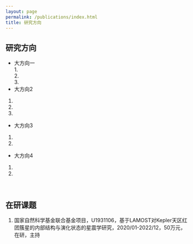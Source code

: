 ```yaml
---
layout: page
permalink: /publications/index.html
title: 研究方向
---
```


<!-- Lastest Update: 19th Dec 2023&nbsp;  [中文版本 (Chinese Version)](https://caihanlin.com/file/publications-zh/) -->

## 研究方向

- 大方向一 <br>
1.<br>
2.<br>
3.<br>
- 大方向2
1.
2.
3.
- 大方向3
1.
2.
- 大方向4
1.
2.

<!-- - [Optimizing Traffic Sign Detection System Using Deep Residual Neural Networks Combined with Analytic Hierarchy Process Model](https://www.researchgate.net/publication/374730865)<br>**Hanlin Cai**, Zheng Li, Jiaqi Hu, Wei Hong Lim, Sew Sun Tiang, Mastaneh Mokayef, Chin Hong Wong<br>The 28th International Conference on Artificial Life and Robotics (ICAROB 2023)<br>Beppu, Japan. February, 2023.<br>Recommended for expanding publication in the Journal of Advances in Artificial Life Robotics (EI Compendex). -->

<!-- - [An IoT Garbage Monitoring System for Effective Garbage Management](https://www.researchgate.net/publication/368410220_An_IoT_Garbage_Monitoring_System_for_Effective_Garbage_Management)<br>**Hanlin Cai**, Jiaqi Hu, Zheng Li, Wei Hong Lim, Mastaneh Mokayef, Chin Hong Wong<br>The 4th International Conference on Computer Engineering, Network and Intelligent Multimedia<br>Surabaya, Indonesia. November, 2022 (EI Compendex).<br> -->

  <br>

## 在研课题

1. 国家自然科学基金联合基金项目，U1931106，基于LAMOST对Kepler天区红团簇星的内部结构与演化状态的星震学研究，2020/01-2022/12，50万元，在研，主持

  <!-- <br> -->

<!-- --- -->

<!-- ## Working Manuscript -->

<!-- - Detecting Multiple-mix-attack in IoT Networks through Reconstruction and Classiﬁcation Machine Learning Techniques<br> -->

<!-- - Multi-objective Optimization Model Based on Analysis of Human-Land Relationship Coupling: A Case Study of the Masai Mara National Reserve<br> -->

  <!-- <br> -->

<!-- --- -->

<!-- ## Undergrad Thesis -->

<!-- - Hybrid Detection Mechanism for Spoofing Attacks in Bluetooth Low Energy Networks<br>**Hanlin Cai** (Advisor: Zhezhuang Xu). Final Year Project. Under working<br>Expect to submit a research paper to IEEE Internet of Things Journal. -->

<!-- - [Industrial Inspection System based on Intelligent IoT and Bionic Quadruped Robot](https://caihanlin.com/mypaper/thesis/IP-report.pdf)<br>**Hanlin Cai** (Advisor: Zhezhuang Xu, Yuxiong Xia). Junior Intern Program.<br>Industrial Placement Report in [Huading Tech](http://www.hdim.com.cn/) and [IACTIP Lab](https://dqxy.fzu.edu.cn/en/)<br> -->

  <!-- <br> -->

